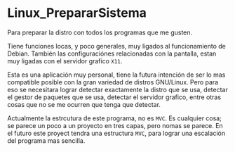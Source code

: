 # Linux_PrepararSistema  
Para preparar la distro con todos los programas que me gusten.

Tiene funciones locas, y poco generales, muy ligados al funcionamiento de Debian. También las configuraciónes relacionadas con la pantalla, estan muy ligadas con el servidor grafico `X11`.

Esta es una aplicación muy personal, tiene la futura intención de ser lo mas compatible posible con la gran variedad de distros GNU/Linux. Pero para eso se necesitara lograr detectar exactamente la distro que se usa, detectar el gestor de paquetes que se usa, detectar el servidor grafico, entre otras cosas que no se me ocurren que tenga que detectar.

Actualmente la estrcutura de este programa, no es `MVC`. Es cualquier cosa; se parece un poco a un proyecto en tres capas, pero nomas se parece. En el futuro este proyect tendra una estructura `MVC`, para lograr una escalación del programa mas sencilla.
